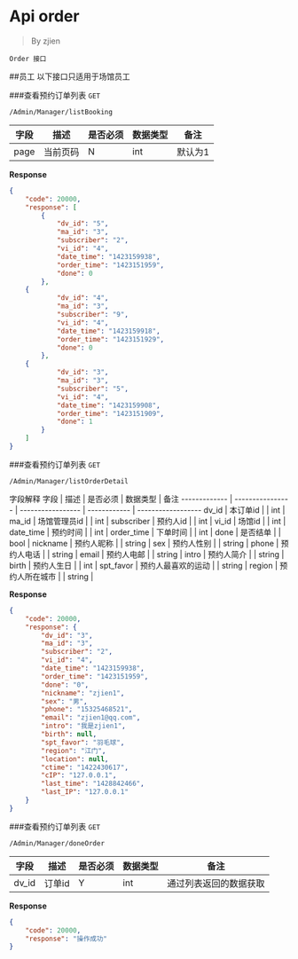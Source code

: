 Api order
===
>By zjien

`Order 接口`

##员工
以下接口只适用于场馆员工

###查看预约订单列表
`GET`

`/Admin/Manager/listBooking`

字段 | 描述 | 是否必须 | 数据类型 | 备注
------------- | ---------------- | ----------------- | ------------ | ------------------
page | 当前页码 | N | int | 默认为1

**Response**
```json
{
    "code": 20000,
    "response": [
        {
            "dv_id": "5",
            "ma_id": "3",
            "subscriber": "2",
            "vi_id": "4",
            "date_time": "1423159938",
            "order_time": "1423151959",
            "done": 0
        },
	{
            "dv_id": "4",
            "ma_id": "3",
            "subscriber": "9",
            "vi_id": "4",
            "date_time": "1423159918",
            "order_time": "1423151929",
            "done": 0
        },
	{
            "dv_id": "3",
            "ma_id": "3",
            "subscriber": "5",
            "vi_id": "4",
            "date_time": "1423159908",
            "order_time": "1423151909",
            "done": 1
        }
    ]
}
```


###查看预约订单列表
`GET`

`/Admin/Manager/listOrderDetail`

字段解释
字段 | 描述 | 是否必须 | 数据类型 | 备注
------------- | ---------------- | ----------------- | ------------ | ------------------
dv_id | 本订单id |  | int |  
ma_id | 场馆管理员id |  | int |
subscriber | 预约人id |  | int |
vi_id | 场馆id |  | int |
date_time | 预约时间 |  | int |
order_time | 下单时间 |  | int |
done | 是否结单 |  | bool | 
nickname | 预约人昵称 |  | string |
sex | 预约人性别 |  | string |
phone | 预约人电话 |  | string |
email | 预约人电邮 |  | string |
intro | 预约人简介 |  | string |
birth | 预约人生日 |  | int | 
spt_favor | 预约人最喜欢的运动 |  | string |
region | 预约人所在城市 |  | string |

**Response**
```json
{
    "code": 20000,
    "response": {
        "dv_id": "3",
        "ma_id": "3",
        "subscriber": "2",
        "vi_id": "4",
        "date_time": "1423159938",
        "order_time": "1423151959",
        "done": "0",
        "nickname": "zjien1",
        "sex": "男",
        "phone": "15325468521",
        "email": "zjien1@qq.com",
        "intro": "我是zjien1",
        "birth": null,
        "spt_favor": "羽毛球",
        "region": "江门",
        "location": null,
        "ctime": "1422430617",
        "cIP": "127.0.0.1",
        "last_time": "1428842466",
        "last_IP": "127.0.0.1"
    }
}
```


###查看预约订单列表
`GET`

`/Admin/Manager/doneOrder`

字段 | 描述 | 是否必须 | 数据类型 | 备注
------------- | ---------------- | ----------------- | ------------ | ------------------
dv_id | 订单id | Y | int | 通过列表返回的数据获取

**Response**
```json
{
    "code": 20000,
    "response": "操作成功"
}
```